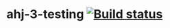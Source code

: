 # ahj-3-testing [![Build status](https://ci.appveyor.com/api/projects/status/swn73p3xg8vm5ur0?svg=true)](https://ci.appveyor.com/project/Elena-diploma/ahj-3-testing)
